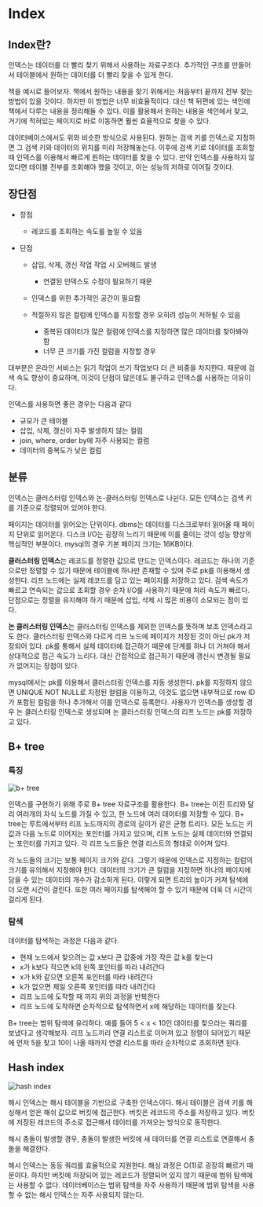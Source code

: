 # Index

## Index란?

인덱스는 데이터를 더 빨리 찾기 위해서 사용하는 자료구조다. 추가적인 구조를 만들어서 테이블에서 원하는 데이터를 더 빨리 찾을 수 있게 한다. 

책을 예시로 들어보자. 책에서 원하는 내용을 찾기 위해서는 처음부터 끝까지 전부 찾는 방법이 있을 것이다. 하지만 이 방법은 너무 비효율적이다. 대신 책 뒤편에 있는 색인에 책에서 다루는 내용을 정리해둘 수 있다. 이를 활용해서 원하는 내용을 색인에서 찾고, 거기에 적혀있는 페이지로 바로 이동하면 훨씬 효율적으로 찾을 수 있다.

데이터베이스에서도 위와 비슷한 방식으로 사용된다. 원하는 검색 키를 인덱스로 지정하면 그 검색 키와 데이터의 위치를 미리 저장해놓는다. 이후에 검색 키로 데이터를 조회할 때 인덱스를 이용해서 빠르게 원하는 데이터를 찾을 수 있다. 만약 인덱스를 사용하지 않았다면 테이블 전부를 조회해야 했을 것이고, 이는 성능의 저하로 이어질 것이다.

## 장단점

- 장점

  - 레코드를 조회하는 속도를 높일 수 있음
- 단점
  - 삽입, 삭제, 갱신 작업 작업 시 오버헤드 발생
    - 연결된 인덱스도 수정이 필요하기 때문
  
  - 인덱스를 위한 추가적인 공간이 필요함
  - 적절하지 않은 컬럼에 인덱스를 지정할 경우 오히려 성능이 저하될 수 있음
    - 중복된 데이터가 많은 컬럼에 인덱스를 지정하면 많은 데이터를 찾아봐야 함
    - 너무 큰 크기를 가진 컬럼을 지정할 경우 
  

대부분은 온라인 서비스는 읽기 작업이 쓰기 작업보다 더 큰 비중을 차지한다. 때문에 검색 속도 향상이 중요하며, 이것이 단점이 많은데도 불구하고 인덱스를 사용하는 이유이다.

인덱스를 사용하면 좋은 경우는 다음과 같다

- 규모가 큰 테이블
- 삽입, 삭제, 갱신이 자주 발생하지 않는 컬럼
- join, where, order by에 자주 사용되는 컬럼
- 데이터의 중복도가 낮은 컬럼

## 분류

인덱스는 클러스터링 인덱스와 논-클러스터링 인덱스로 나뉜다. 모든 인덱스는 검색 키를 기준으로 정렬되어 있어야 한다.

페이지는 데이터를 읽어오는 단위이다. dbms는 데이터를 디스크로부터 읽어올 때 페이지 단위로 읽어온다. 디스크 I/O는 굉장히 느리기 때문에 이를 줄이는 것이 성능 향상의 핵심적인 부분이다.  mysql의 경우 기본 페이지 크기는 16KB이다.

**클러스터링 인덱스**는 레코드를 정렬한 값으로 만드는 인덱스이다. 레코드는 하나의 기준으로만 정렬할 수 있기 때문에 테이블에 하나만 존재할 수 있며 주로 pk를 이용해서 생성한다. 리프 노드에는 실제 레코드를 담고 있는 페이지를 저장하고 있다. 검색 속도가 빠르고 연속되는 값으로 조회할 경우 순차 I/O를 사용하기 때문에 처리 속도가 빠르다. 단점으로는 정렬을 유지해야 하기 때문에 삽입, 삭제 시 많은 비용이 소모되는 점이 있다.

**논 클러스터링 인덱스**는 클러스터링 인덱스를 제외한 인덱스를 뜻하며 보조 인덱스라고도 한다. 클러스터링 인덱스와 다르게 리프 노드에 페이지가 저장된 것이 아닌 pk가 저장되어 있다. pk를 통해서 실제 데이터에 접근하기 때문에 단계를 하나 더 거쳐야 해서 상대적으로 접근 속도가 느리다. 대신 간접적으로 접근하기 때문에 갱신시 변경될 필요가 없어지는 장점이 있다.

mysql에서는 pk를 이용해서 클러스터링 인덱스를 자동 생성한다. pk를 지정하지 않으면 UNIQUE NOT NULL로 지정된 컬럼을 이용하고, 이것도 없으면 내부적으로 row ID가 포함된 컬럼을 하나 추가해서 이를 인덱스로 등록한다. 사용자가 인덱스를 생성할 경우 논 클러스터링 인덱스로 생성되며 논 클러스터링 인덱스의 리프 노드는 pk를 저장하고 있다. 

## B+ tree

### 특징

![b+ tree](https://velog.velcdn.com/images%2Femplam27%2Fpost%2Fbcbce100-d475-4cda-aebe-946d1813949c%2FB%ED%94%8C%EB%9F%AC%EC%8A%A4%20%ED%8A%B8%EB%A6%AC%20%EA%B8%B0%EB%B3%B8%20%ED%98%95%ED%83%9C.jpg)

인덱스를 구현하기 위해 주로 B+ tree 자료구조를 활용한다. B+ tree는 이진 트리와 달리 여러개의 자식 노드를 가질 수 있고, 한 노드에 여러 데이터를 저장할 수 있다.  B+ tree는 루트에서부터 리프 노드까지의 경로의 길이가 같은 균형 트리다. 모든 노드는 키 값과 다음 노드로 이어지는 포인터를 가지고 있으며, 리프 노드는 실제 데이터와 연결되는 포인터를 가지고 있다. 각 리프 노드들은 연결 리스트의 형태로 이어져 있다.

각 노드들의 크기는 보통 페이지 크기와 같다. 그렇기 때문에 인덱스로 지정하는 컬럼의 크기를 유의해서 지정해야 한다. 데이터의 크기가 큰 컬럼을 지정하면 하나의 페이지에 담을 수 있는 데이터의 개수가 감소하게 된다. 이렇게 되면 트리의 높이가 커져 탐색에 더 오랜 시간이 걸린다. 또한 여러 페이지를 탐색해야 할 수 있기 때문에 더욱 더 시간이 걸리게 된다. 

### 탐색

데이터를 탐색하는 과정은 다음과 같다.

- 현재 노드에서 찾으려는 값 x보다 큰 값중에 가장 작은 값 k를 찾는다
- x가 k보다 작으면 k의 왼쪽 포인터를 따라 내려간다
- x가 k와 같으면 오른쪽 포인터를 따라 내려간다
- k가 없으면 제일 오른쪽 포인터를 따라 내려간다
- 리프 노드에 도착할 때 까지 위의 과정을 반복한다
- 리프 노드에 도착하면 순차적으로 탐색하면서 x에 해당하는 데이터를 찾는다.

B+ tree는 범위 탐색에 유리하다. 예를 들어 5 < x < 10인 데이터를 찾으라는 쿼리를 보냈다고 생각해보자. 리프 노드끼리 연결 리스트로 이어져 있고 정렬이 되어있기 때문에 먼저 5을 찾고 10이 나올 때까지 연결 리스트를 따라 순차적으로 조회하면 된다.

## Hash index

![hash index](https://img1.daumcdn.net/thumb/R1280x0/?scode=mtistory2&fname=https%3A%2F%2Fblog.kakaocdn.net%2Fdn%2FRpMoO%2FbtqKMzdg9TX%2FXYkGt2kqE0hr9rqhHx3o3K%2Fimg.png)

해시 인덱스는 해시 테이블을 기반으로 구축한 인덱스이다. 해시 테이블은 검색 키를 해싱해서 얻은 해쉬 값으로 버킷에 접근한다. 버킷은 레코드의 주소를 저장하고 있다. 버킷에 저장된 레코드의 주소로 접근해서 데이터를 가져오는 방식으로 동작한다.

해시 충돌이 발생할 경우, 충돌이 발생한 버킷에 새 데이터를 연결 리스트로 연결해서 충돌을 해결한다.

해시 인덱스는 동등 쿼리를 효율적으로 지원한다. 해싱 과정은 O(1)로 굉장히 빠르기 때문이다. 하지만 버킷에 저장되어 있는 레코드가 정렬되어 있지 않기 때문에 범위 탐색에는 사용할 수 없다. 데이터베이스는 범위 탐색을 자주 사용하기 때문에 범위 탐색을 사용할 수 없는 해시 인덱스는 자주 사용되지 않는다.


